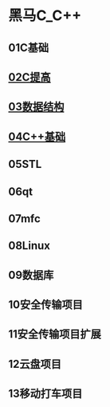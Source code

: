 # 黑马C_C++
## 01C基础                                                                                                                                        
## [02C提高](https://github.com/IammyselfYBX/heima_c_up)
## [03数据结构](https://github.com/IammyselfYBX/heima_data_structure)
## [04C++基础](https://github.com/IammyselfYBX/heima_cpp)
## 05STL
## 06qt
## 07mfc
## 08Linux
## 09数据库
## 10安全传输项目
## 11安全传输项目扩展
## 12云盘项目
## 13移动打车项目
